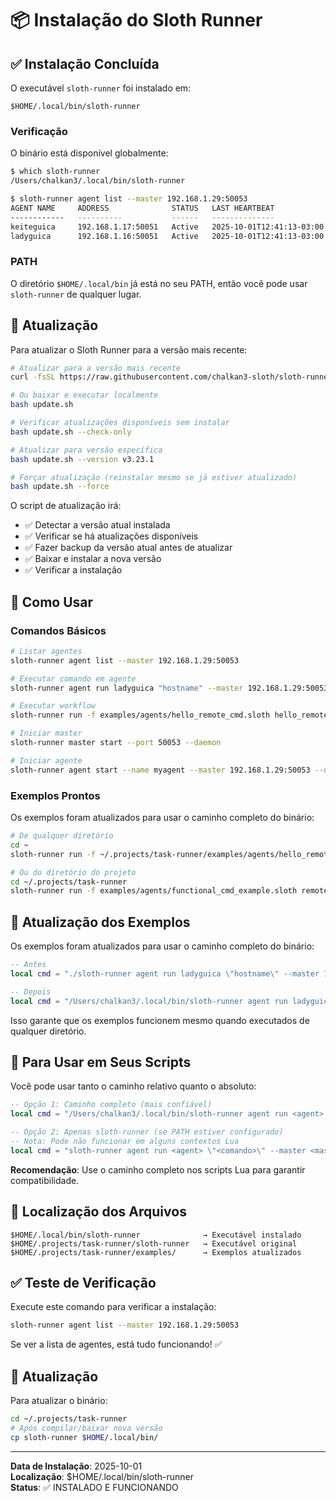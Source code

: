 # 📦 Instalação do Sloth Runner

## ✅ Instalação Concluída

O executável `sloth-runner` foi instalado em:
```
$HOME/.local/bin/sloth-runner
```

### Verificação

O binário está disponível globalmente:
```bash
$ which sloth-runner
/Users/chalkan3/.local/bin/sloth-runner

$ sloth-runner agent list --master 192.168.1.29:50053
AGENT NAME     ADDRESS              STATUS   LAST HEARTBEAT
------------   ----------           ------   --------------
keiteguica     192.168.1.17:50051   Active   2025-10-01T12:41:13-03:00
ladyguica      192.168.1.16:50051   Active   2025-10-01T12:41:13-03:00
```

### PATH

O diretório `$HOME/.local/bin` já está no seu PATH, então você pode usar `sloth-runner` de qualquer lugar.

## 🔄 Atualização

Para atualizar o Sloth Runner para a versão mais recente:

```bash
# Atualizar para a versão mais recente
curl -fsSL https://raw.githubusercontent.com/chalkan3-sloth/sloth-runner/master/update.sh | bash

# Ou baixar e executar localmente
bash update.sh

# Verificar atualizações disponíveis sem instalar
bash update.sh --check-only

# Atualizar para versão específica
bash update.sh --version v3.23.1

# Forçar atualização (reinstalar mesmo se já estiver atualizado)
bash update.sh --force
```

O script de atualização irá:
- ✅ Detectar a versão atual instalada
- ✅ Verificar se há atualizações disponíveis
- ✅ Fazer backup da versão atual antes de atualizar
- ✅ Baixar e instalar a nova versão
- ✅ Verificar a instalação

## 🚀 Como Usar

### Comandos Básicos

```bash
# Listar agentes
sloth-runner agent list --master 192.168.1.29:50053

# Executar comando em agente
sloth-runner agent run ladyguica "hostname" --master 192.168.1.29:50053

# Executar workflow
sloth-runner run -f examples/agents/hello_remote_cmd.sloth hello_remote

# Iniciar master
sloth-runner master start --port 50053 --daemon

# Iniciar agente
sloth-runner agent start --name myagent --master 192.168.1.29:50053 --daemon
```

### Exemplos Prontos

Os exemplos foram atualizados para usar o caminho completo do binário:

```bash
# De qualquer diretório
cd ~
sloth-runner run -f ~/.projects/task-runner/examples/agents/hello_remote_cmd.sloth hello_remote

# Ou do diretório do projeto
cd ~/.projects/task-runner
sloth-runner run -f examples/agents/functional_cmd_example.sloth remote_via_cmd
```

## 📝 Atualização dos Exemplos

Os exemplos foram atualizados para usar o caminho completo do binário:

```lua
-- Antes
local cmd = "./sloth-runner agent run ladyguica \"hostname\" --master 192.168.1.29:50053"

-- Depois
local cmd = "/Users/chalkan3/.local/bin/sloth-runner agent run ladyguica \"hostname\" --master 192.168.1.29:50053"
```

Isso garante que os exemplos funcionem mesmo quando executados de qualquer diretório.

## 🔧 Para Usar em Seus Scripts

Você pode usar tanto o caminho relativo quanto o absoluto:

```lua
-- Opção 1: Caminho completo (mais confiável)
local cmd = "/Users/chalkan3/.local/bin/sloth-runner agent run <agent> \"<comando>\" --master <master>"

-- Opção 2: Apenas sloth-runner (se PATH estiver configurado)
-- Nota: Pode não funcionar em alguns contextos Lua
local cmd = "sloth-runner agent run <agent> \"<comando>\" --master <master>"
```

**Recomendação**: Use o caminho completo nos scripts Lua para garantir compatibilidade.

## 📂 Localização dos Arquivos

```
$HOME/.local/bin/sloth-runner              → Executável instalado
$HOME/.projects/task-runner/sloth-runner   → Executável original
$HOME/.projects/task-runner/examples/      → Exemplos atualizados
```

## ✅ Teste de Verificação

Execute este comando para verificar a instalação:

```bash
sloth-runner agent list --master 192.168.1.29:50053
```

Se ver a lista de agentes, está tudo funcionando! ✅

## 🔄 Atualização

Para atualizar o binário:

```bash
cd ~/.projects/task-runner
# Após compilar/baixar nova versão
cp sloth-runner $HOME/.local/bin/
```

---

**Data de Instalação**: 2025-10-01  
**Localização**: $HOME/.local/bin/sloth-runner  
**Status**: ✅ INSTALADO E FUNCIONANDO
